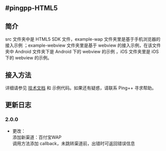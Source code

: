 #pingpp-HTML5
---------------

## 简介
 src 文件夹中是 HTML5 SDK 文件，example-wap 文件夹里是基于手机浏览器的接入示例 ；example-webview 文件夹里是基于 webview 的接入示例，在该文件夹中 Android 文件夹下是 Android 下的 webview 的示例 ，iOS 文件夹里是 iOS 下的 webview 的示例。
 
## 接入方法
详细请参见 [技术文档](https://pingxx.com/document) 和 示例代码。如果还有疑惑，请联系 Ping++ 寻求帮助。

## 更新日志

### 2.0.0
* 更改：<br>
添加新渠道：百付宝WAP<br>
调用方法添加 callback，未跳转渠道前，出错时可返回错误信息